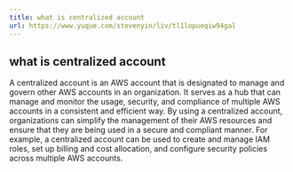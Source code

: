 ```yaml
---
title: what is centralized account
url: https://www.yuque.com/stevenyin/liv/tl1lopueqiw94gal
---
```


<a name="pExNh"></a>

## what is centralized account

A centralized account is an AWS account that is designated to manage and govern other AWS accounts in an organization. It serves as a hub that can manage and monitor the usage, security, and compliance of multiple AWS accounts in a consistent and efficient way. By using a centralized account, organizations can simplify the management of their AWS resources and ensure that they are being used in a secure and compliant manner. For example, a centralized account can be used to create and manage IAM roles, set up billing and cost allocation, and configure security policies across multiple AWS accounts.
